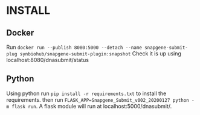 # INSTALL
## Docker
Run `docker run --publish 8080:5000 --detach --name snapgene-submit-plug synbiohub/snapgene-submit-plugin:snapshot` Check it is up using localhost:8080/dnasubmit/status

## Python
Using python run `pip install -r requirements.txt` to install the requirements.
then run `FLASK_APP=Snapgene_Submit_v002_20200127 python -m flask run`.
A flask module will run at localhost:5000/dnasubmit/.
